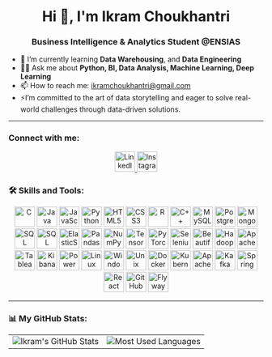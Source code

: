 <h1 align="center">Hi 👋, I'm Ikram Choukhantri</h1>

<h3 align="center">Business Intelligence & Analytics Student @ENSIAS</h3>


- 🌱 I’m currently learning **Data Warehousing**, and **Data Engineering**
- 👨‍💻 Ask me about **Python, BI, Data Analysis, Machine Learning, Deep Learning**
- 📫 How to reach me: [ikramchoukhantri@gmail.com](mailto:ikramchoukhantri@gmail.com)
- ⚡I’m committed to the art of data storytelling and eager to solve real-world challenges through data-driven solutions.

---

### Connect with me:

<div align="center">
  <a href="https://linkedin.com/in/ikram-choukhantri" target="_blank">
    <img src="https://cdn.jsdelivr.net/gh/devicons/devicon/icons/linkedin/linkedin-original.svg" alt="LinkedIn" width="40" height="40"/>
  </a>
  <a href="https://instagram.com/yourprofile" target="_blank">
    <img src="https://upload.wikimedia.org/wikipedia/commons/a/a5/Instagram_icon.png" alt="Instagram" width="40" height="40"/>
  </a>
</div>



 

### 🛠️ Skills and Tools:

<div align="center">
  <!-- Programming Languages -->
  <img src="https://cdn.jsdelivr.net/gh/devicons/devicon/icons/c/c-original.svg" alt="C" width="40" height="40"/>
  <img src="https://cdn.jsdelivr.net/gh/devicons/devicon/icons/java/java-original.svg" alt="Java" width="40" height="40"/>
  <img src="https://cdn.jsdelivr.net/gh/devicons/devicon/icons/javascript/javascript-original.svg" alt="JavaScript" width="40" height="40"/>
  <img src="https://cdn.jsdelivr.net/gh/devicons/devicon/icons/python/python-original.svg" alt="Python" width="40" height="40"/>
  <img src="https://cdn.jsdelivr.net/gh/devicons/devicon/icons/html5/html5-original.svg" alt="HTML5" width="40" height="40"/>
  <img src="https://cdn.jsdelivr.net/gh/devicons/devicon/icons/css3/css3-original.svg" alt="CSS3" width="40" height="40"/>
  <img src="https://cdn.jsdelivr.net/gh/devicons/devicon/icons/r/r-original.svg" alt="R" width="40" height="40"/>
  <img src="https://cdn.jsdelivr.net/gh/devicons/devicon/icons/cplusplus/cplusplus-original.svg" alt="C++" width="40" height="40"/>

  <!-- Databases -->
  <img src="https://cdn.jsdelivr.net/gh/devicons/devicon/icons/mysql/mysql-original.svg" alt="MySQL" width="40" height="40"/>
  <img src="https://cdn.jsdelivr.net/gh/devicons/devicon/icons/postgresql/postgresql-original.svg" alt="PostgreSQL" width="40" height="40"/>
  <img src="https://cdn.jsdelivr.net/gh/devicons/devicon/icons/mongodb/mongodb-original.svg" alt="MongoDB" width="40" height="40"/>
  <img src="https://img.icons8.com/color/48/000000/microsoft-sql-server.png" alt="SQL Server" width="40" height="40"/>

  <img src="https://cdn.jsdelivr.net/gh/devicons/devicon/icons/sqlserver/sqlserver-original.svg" alt="SQL Server" width="40" height="40"/>
  <img src="https://cdn.jsdelivr.net/gh/devicons/devicon/icons/elasticsearch/elasticsearch-original.svg" alt="ElasticSearch" width="40" height="40"/>

  <!-- Frameworks & Libraries -->
  <img src="https://cdn.jsdelivr.net/gh/devicons/devicon/icons/pandas/pandas-original.svg" alt="Pandas" width="40" height="40"/>
  <img src="https://cdn.jsdelivr.net/gh/devicons/devicon/icons/numpy/numpy-original.svg" alt="NumPy" width="40" height="40"/>
  <img src="https://cdn.jsdelivr.net/gh/devicons/devicon/icons/tensorflow/tensorflow-original.svg" alt="TensorFlow" width="40" height="40"/>
  <img src="https://cdn.jsdelivr.net/gh/devicons/devicon/icons/pytorch/pytorch-original.svg" alt="PyTorch" width="40" height="40"/>
  <img src="https://cdn.jsdelivr.net/gh/devicons/devicon/icons/selenium/selenium-original.svg" alt="Selenium" width="40" height="40"/>
  <img src="https://cdn.jsdelivr.net/gh/devicons/devicon/icons/beautifulsoup/beautifulsoup-original.svg" alt="BeautifulSoup" width="40" height="40"/>

  <!-- Big Data Tools -->
  <img src="https://cdn.jsdelivr.net/gh/devicons/devicon/icons/hadoop/hadoop-original.svg" alt="Hadoop" width="40" height="40"/>
  <img src="https://cdn.jsdelivr.net/gh/devicons/devicon/icons/spark/spark-original.svg" alt="Apache Spark" width="40" height="40"/>

  <!-- Visualization Tools -->
  <img src="https://upload.wikimedia.org/wikipedia/commons/thumb/1/1b/Tableau_Software_logo.svg/768px-Tableau_Software_logo.svg.png" alt="Tableau" width="40" height="40"/>
  <img src="https://cdn.worldvectorlogo.com/logos/kibana.svg" alt="Kibana" width="40" height="40"/>
  <img src="https://upload.wikimedia.org/wikipedia/commons/c/c8/Microsoft_Power_BI_Logo.svg" alt="Power BI" width="40" height="40"/>

  <!-- Operating Systems -->
  <img src="https://cdn.jsdelivr.net/gh/devicons/devicon/icons/linux/linux-original.svg" alt="Linux" width="40" height="40"/>
  <img src="https://cdn.jsdelivr.net/gh/devicons/devicon/icons/windows8/windows8-original.svg" alt="Windows" width="40" height="40"/>
  <img src="https://cdn.jsdelivr.net/gh/devicons/devicon/icons/unix/unix-original.svg" alt="Unix" width="40" height="40"/>

  <!-- Other Tools -->
  <img src="https://cdn.jsdelivr.net/gh/devicons/devicon/icons/docker/docker-original.svg" alt="Docker" width="40" height="40"/>
  <img src="https://cdn.jsdelivr.net/gh/devicons/devicon/icons/kubernetes/kubernetes-plain.svg" alt="Kubernetes" width="40" height="40"/>
  <img src="https://cdn.jsdelivr.net/gh/devicons/devicon/icons/apache/apache-original.svg" alt="Apache" width="40" height="40"/>
  <img src="https://cdn.jsdelivr.net/gh/devicons/devicon/icons/kafka/kafka-original.svg" alt="Kafka" width="40" height="40"/>
  <img src="https://cdn.jsdelivr.net/gh/devicons/devicon/icons/spring/spring-original.svg" alt="Spring Boot" width="40" height="40"/>
  <img src="https://cdn.jsdelivr.net/gh/devicons/devicon/icons/react/react-original.svg" alt="React" width="40" height="40"/>
  <img src="https://cdn.jsdelivr.net/gh/devicons/devicon/icons/github/github-original.svg" alt="GitHub" width="40" height="40"/>
  <img src="https://flywaydb.org/flywaydb-brand.svg" alt="Flyway" width="40" height="40"/>
</div>




---

### 📊 My GitHub Stats:

<div align="center">

<table>
  <tr>
    <td>
      <img src="https://github-readme-stats.vercel.app/api?username=ikramchoukhantri&show_icons=true&theme=default" alt="Ikram's GitHub Stats" />
    </td>
    <td>
      <img src="https://github-readme-stats.vercel.app/api/top-langs/?username=ikramchoukhantri&layout=compact&theme=default" alt="Most Used Languages" />
    </td>
  </tr>
</table>

</div>

